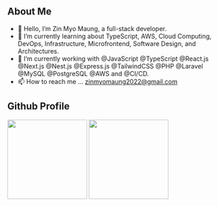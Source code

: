 ## About Me

- 👋 Hello, I’m Zin Myo Maung, a full-stack developer.
- 👀 I’m currently learning about TypeScript, AWS, Cloud Computing, DevOps, Infrastructure, Microfrontend, Software Design, and Architectures.
- 🌱 I’m currently working with @JavaScript @TypeScript @React.js @Next.js @Nest.js @Express.js @TailwindCSS @PHP @Laravel @MySQL @PostgreSQL @AWS and @CI/CD.
- 📫 How to reach me ... zinmyomaung2022@gmail.com

## Github Profile

<div>
  <img height="180em" src="https://github-readme-stats.vercel.app/api?username=phoelapyae&count_private=true&theme=cobalt&show_icons=true"/>
  <img height="180em" src="https://github-readme-stats.vercel.app/api/top-langs/?username=phoelapyae&layout=compact&langs_count=7&theme=cobalt"/>
</div>


<!---
phoelapyae/phoelapyae is a ✨ special ✨ repository because its `README.md` (this file) appears on your GitHub profile.
You can click the Preview link to take a look at your changes.
--->
